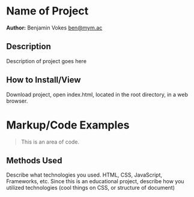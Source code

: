 # Name of Project
**Author:** Benjamin Vokes ben@mym.ac

## Description
Description of project goes here

## How to Install/View
Download project, open index.html, located in the root directory, in a web browser.

# Markup/Code Examples
> This is an area of code.

## Methods Used 
Describe what technologies you used. HTML, CSS, JavaScript, Frameworks, etc. Since this is an educational project, describe how you utilized technologies (cool things on CSS, or structure of document)


